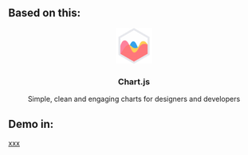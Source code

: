 ## Based on this:

<p align="center">
  <a href="https://github.com/chartjs">
    <img src="lib/img/chartjs-icon.png" alt="" width=72 height=72>
  </a>

  <h3 align="center">Chart.js</h3>

  <p align="center">
    Simple, clean and engaging charts for designers and developers
  </p>
</p>

## Demo in:

<a href="#">xxx</a>
